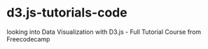 # d3.js-tutorials-code
looking into Data Visualization with D3.js - Full Tutorial Course from Freecodecamp
